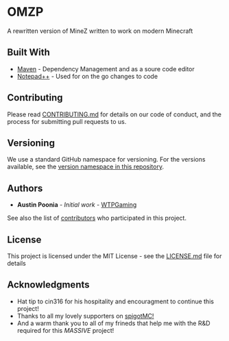 # OMZP
A rewritten version of MineZ written to work on modern Minecraft

## Built With

* [Maven](https://maven.apache.org/) - Dependency Management and as a soure code editor
* [Notepad++](https://notepad-plus-plus.org/) - Used for on the go changes to code

## Contributing

Please read [CONTRIBUTING.md](https://gist.github.com/PurpleBooth/b24679402957c63ec426) for details on our code of conduct, and the process for submitting pull requests to us.

## Versioning

We use a standard GitHub namespace for versioning. For the versions available, see the [version namespace in this repository](https://github.com/WTPGaming/OMZP/tree/master/Versions). 

## Authors

* **Austin Poonia** - *Initial work* - [WTPGaming](https://github.com/WTPGaming/)

See also the list of [contributors](https://github.com/WTPGaming/OMZP/contributors) who participated in this project.

## License

This project is licensed under the MIT License - see the [LICENSE.md](LICENSE.md) file for details

## Acknowledgments

* Hat tip to cin316 for his hospitality and encouragment to continue this project!
* Thanks to all my lovely supporters on [spigotMC!](https://spigotmc.org)
* And a warm thank you to all of my frineds that help me with the R&D required for this *MASSIVE* project!
